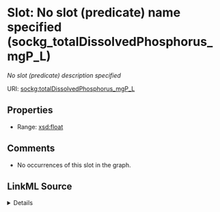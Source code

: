 

# Slot: No slot (predicate) name specified (sockg_totalDissolvedPhosphorus_mgP_L)


_No slot (predicate) description specified_







URI: [sockg:totalDissolvedPhosphorus_mgP_L](https://idir.uta.edu/sockg-ontology/docs/totalDissolvedPhosphorus_mgP_L)



<!-- no inheritance hierarchy -->








## Properties

* Range: [xsd:float](http://www.w3.org/2001/XMLSchema#float)





## Comments

* No occurrences of this slot in the graph.



## LinkML Source

<details>

```yaml
name: sockg_totalDissolvedPhosphorus_mgP_L
description: No slot (predicate) description specified
title: No slot (predicate) name specified
comments:
- No occurrences of this slot in the graph.
from_schema: soc-kg
rank: 1000
domain: sockg_WaterQualityConc
slot_uri: sockg:totalDissolvedPhosphorus_mgP_L
alias: sockg_totalDissolvedPhosphorus_mgP_L
range: float

```
</details>